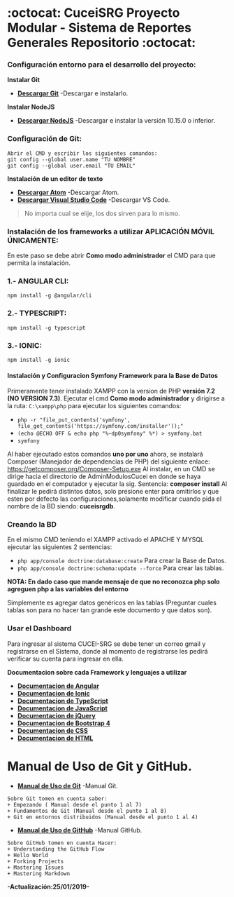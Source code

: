 # :octocat: CuceiSRG Proyecto Modular - Sistema de Reportes Generales Repositorio :octocat:

### Configuración entorno para el desarrollo del proyecto:

__Instalar Git__
- __[Descargar Git](https://git-scm.com/downloads)__ -Descargar e instalarlo.

__Instalar NodeJS__
- __[Descargar NodeJS](https://nodejs.org/es/)__ -Descargar e instalar la versión 10.15.0 o inferior.

### Configuración de Git:
```
Abrir el CMD y escribir los siguientes comandos:
git config --global user.name "TU NOMBRE"
git config --global user.email "TU EMAIL"
```

__Instalación de un editor de texto__
- __[Descargar Atom](https://atom.io/)__ -Descargar Atom.
- __[Descargar Visual Studio Code](https://code.visualstudio.com/)__ -Descargar VS Code.
> No importa cual se elije, los dos sirven para lo mismo.

### Instalación de los frameworks a utilizar APLICACIÓN MÓVIL ÚNICAMENTE:
En este paso se debe abrir __Como modo administrador__ el CMD para que permita la instalación.

### 1.- ANGULAR CLI:
`npm install -g @angular/cli`

### 2.- TYPESCRIPT:
`npm install -g typescript`

### 3.- IONIC:
`npm install -g ionic`

#### Instalación y Configuracion Symfony Framework para la Base de Datos
Primeramente tener instalado XAMPP con la version de PHP __versión 7.2 (NO VERSION 7.3)__.
Ejecutar el cmd __Como modo administrador__ y dirigirse a la ruta: `C:\xampp\php` para ejecutar los siguientes comandos:
- `php -r "file_put_contents('symfony', file_get_contents('https://symfony.com/installer'));"`
- `(echo @ECHO OFF & echo php "%~dp0symfony" %*) > symfony.bat`
- `symfony`

Al haber ejecutado estos comandos __uno por uno__ ahora, se instalará Composer (Manejador de dependencias de PHP) del siguiente enlace: https://getcomposer.org/Composer-Setup.exe
Al instalar, en un CMD se dirige hacia el directorio de AdminModulosCucei en donde se haya guardado en el computador y ejecutar la sig. Sentencia: __composer install__
Al finalizar le pedirá distintos datos, solo presione enter para omitirlos y que esten por defecto las configuraciones,solamente modificar cuando pida el nombre de la BD siendo: __cuceisrgdb__.

### Creando la BD
En el mismo CMD teniendo el XAMPP activado el APACHE Y MYSQL ejecutar las siguientes 2 sentencias:
- `php app/console doctrine:database:create` Para crear la Base de Datos.
- `php app/console doctrine:schema:update --force` Para crear las tablas.

__NOTA: En dado caso que mande mensaje de que no reconozca php solo agreguen php a las variables del entorno__

Simplemente es agregar datos genéricos en las tablas (Preguntar cuales tablas son para no hacer tan grande este documento y que datos son).

### Usar el Dashboard
Para ingresar al sistema CUCEI-SRG se debe tener un correo gmail y registrarse en el Sistema, donde al momento de registrarse les pedirá verificar su cuenta para ingresar en ella.

__Documentacion sobre cada Framework y lenguajes a utilizar__
- __[Documentacion de Angular](https://angular.io/docs)__
- __[Documentacion de Ionic](https://ionicframework.com/docs/)__
- __[Documentacion de TypeScript](https://www.typescriptlang.org/docs/handbook/typescript-in-5-minutes.html)__
- __[Documentacion de JavaScript](https://www.w3schools.com/jS/default.asp)__
- __[Documentacion de jQuery](https://www.w3schools.com/jquery/default.asp)__
- __[Documentacion de Bootstrap 4](https://www.w3schools.com/bootstrap4/)__
- __[Documentacion de CSS](https://www.w3schools.com/css/default.asp)__
- __[Documentacion de HTML](https://www.w3schools.com/html/default.asp)__

# Manual de Uso de Git y GitHub.
- __[Manual de Uso de Git](https://git-scm.com/book/es/v1/Empezando)__ -Manual Git.
```
Sobre Git tomen en cuenta saber:
+ Empezando ( Manual desde el punto 1 al 7)
+ Fundamentos de Git (Manual desde el punto 1 al 8)
+ Git en entornos distribuidos (Manual desde el punto 1 al 4)
```
- __[Manual de Uso de GitHub](https://guides.github.com/)__ -Manual GitHub.
```
Sobre GitHub tomen en cuenta Hacer:
+ Understanding the GitHub Flow
+ Hello World
+ Forking Projects
+ Mastering Issues
+ Mastering Markdown
```

__-Actualización:25/01/2019-__
